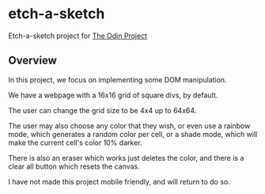 # etch-a-sketch
Etch-a-sketch project for [The Odin Project](https://www.theodinproject.com/)

## Overview

In this project, we focus on implementing some DOM manipulation. 

We have a webpage with a 16x16 grid of square divs, by default.

The user can change the grid size to be 4x4 up to 64x64.

The user may also choose any color that they wish, or even use a rainbow mode, which generates a random color per cell, or a shade mode, which will make the current cell's color 10% darker.

There is also an eraser which works just deletes the color, and there is a clear all button which resets the canvas.


I have not made this project mobile friendly, and will return to do so.